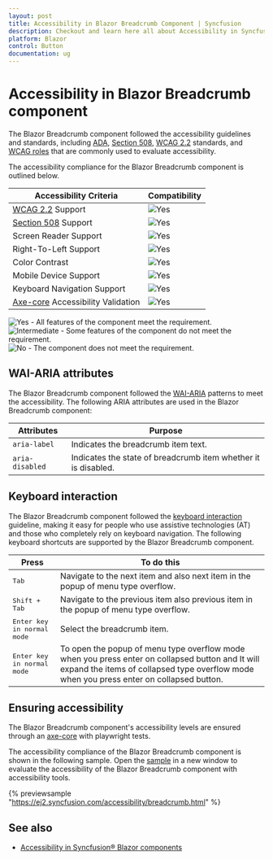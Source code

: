 ```yaml
---
layout: post
title: Accessibility in Blazor Breadcrumb Component | Syncfusion
description: Checkout and learn here all about Accessibility in Syncfusion Blazor Breadcrumb component and much more.
platform: Blazor
control: Button
documentation: ug
---
```


# Accessibility in Blazor Breadcrumb component

The Blazor Breadcrumb component followed the accessibility guidelines and standards, including [ADA](https://www.ada.gov/), [Section 508](https://www.section508.gov/), [WCAG 2.2](https://www.w3.org/TR/WCAG22/) standards, and [WCAG roles](https://www.w3.org/TR/wai-aria/#roles) that are commonly used to evaluate accessibility.

The accessibility compliance for the Blazor Breadcrumb component is outlined below.

| Accessibility Criteria | Compatibility |
| -- | -- |
| [WCAG 2.2](https://www.w3.org/TR/WCAG22/) Support | <img src="https://cdn.syncfusion.com/content/images/landing-page/yes.png" alt="Yes"> |
| [Section 508](https://www.section508.gov/) Support | <img src="https://cdn.syncfusion.com/content/images/landing-page/yes.png" alt="Yes"> |
| Screen Reader Support | <img src="https://cdn.syncfusion.com/content/images/landing-page/yes.png" alt="Yes"> |
| Right-To-Left Support | <img src="https://cdn.syncfusion.com/content/images/landing-page/yes.png" alt="Yes"> |
| Color Contrast | <img src="https://cdn.syncfusion.com/content/images/landing-page/yes.png" alt="Yes"> |
| Mobile Device Support | <img src="https://cdn.syncfusion.com/content/images/landing-page/yes.png" alt="Yes"> |
| Keyboard Navigation Support | <img src="https://cdn.syncfusion.com/content/images/landing-page/yes.png" alt="Yes"> |
| [Axe-core](https://www.npmjs.com/package/axe-core) Accessibility Validation | <img src="https://cdn.syncfusion.com/content/images/landing-page/yes.png" alt="Yes"> |

<style>
    .post .post-content img {
        display: inline-block;
        margin: 0.5em 0;
    }
</style>
<div><img src="https://cdn.syncfusion.com/content/images/landing-page/yes.png" alt="Yes"> - All features of the component meet the requirement.</div>

<div><img src="https://cdn.syncfusion.com/content/images/landing-page/intermediate.png" alt="Intermediate"> - Some features of the component do not meet the requirement.</div>

<div><img src="https://cdn.syncfusion.com/content/images/landing-page/no.png" alt="No"> - The component does not meet the requirement.</div>

## WAI-ARIA attributes

The Blazor Breadcrumb component followed the [WAI-ARIA](https://www.w3.org/WAI/ARIA/apg/patterns/breadcrumb/) patterns to meet the accessibility. The following ARIA attributes are used in the Blazor Breadcrumb component:

| Attributes | Purpose |
| --- | --- |
| `aria-label` | Indicates the breadcrumb item text. |
| `aria-disabled` | Indicates the state of breadcrumb item whether it is disabled. |

## Keyboard interaction

The Blazor Breadcrumb component followed the [keyboard interaction](https://www.w3.org/WAI/ARIA/apg/patterns/breadcrumb/#keyboardinteraction) guideline, making it easy for people who use assistive technologies (AT) and those who completely rely on keyboard navigation. The following keyboard shortcuts are supported by the Blazor Breadcrumb component.

| **Press** | **To do this** |
| --- | --- |
| <kbd>Tab</kbd> | Navigate to the next item and also next item in the popup of menu type overflow. |
| <kbd>Shift + Tab</kbd> | Navigate to the previous item also previous item in the popup of menu type overflow. |
| <kbd>Enter key in normal mode</kbd> | Select the breadcrumb item. |
| <kbd>Enter key in normal mode</kbd> | To open the popup of menu type overflow mode when you press enter on collapsed button and It will expand the items of collapsed type overflow mode when you press enter on collapsed button. |

## Ensuring accessibility

The Blazor Breadcrumb component's accessibility levels are ensured through an [axe-core](https://www.nuget.org/packages/Deque.AxeCore.Playwright) with playwright tests.

The accessibility compliance of the Blazor Breadcrumb component is shown in the following sample. Open the [sample](https://blazor.syncfusion.com/accessibility/breadcrumb) in a new window to evaluate the accessibility of the Blazor Breadcrumb component with accessibility tools.

{% previewsample "https://ej2.syncfusion.com/accessibility/breadcrumb.html" %}

## See also

* [Accessibility in Syncfusion&reg; Blazor components](https://blazor.syncfusion.com/documentation/common/accessibility)

